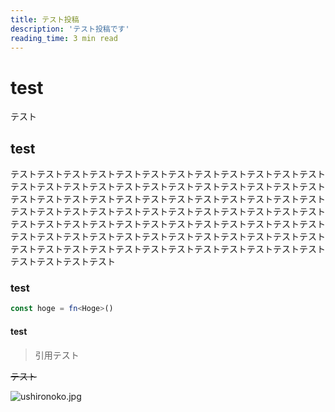 ```yaml
---
title: テスト投稿
description: 'テスト投稿です'
reading_time: 3 min read
---
```


# test

テスト
## test

テストテストテストテストテストテストテストテストテストテストテストテストテストテストテストテストテストテストテストテストテストテストテストテストテストテストテストテストテストテストテストテストテストテストテストテストテストテストテストテストテストテストテストテストテストテストテストテストテストテストテストテストテストテストテストテストテストテストテストテストテストテストテストテストテストテストテストテストテストテストテストテストテストテストテストテストテストテストテストテストテストテストテストテストテストテストテストテスト

### test

```typescript
const hoge = fn<Hoge>()
```

#### test

> 引用テスト

~~テスト~~

![ushironoko.jpg](/articles/images/ushironoko.jpg)

